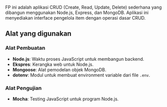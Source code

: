FP ini adalah aplikasi CRUD (Create, Read, Update, Delete) sederhana yang dibangun menggunakan Node.js, Express, dan MongoDB. Aplikasi ini menyediakan interface pengelola item dengan operasi dasar CRUD.

## Alat yang digunakan

### Alat Pembuatan
- **Node.js**: Waktu proses JavaScript untuk membangun backend.
- **Ekspres**: Kerangka web untuk Node.js.
- **Mongoose**: Alat pemodelan objek MongoDB.
- **dotenv**: Modul untuk membuat environment variable dari file `.env`.

### Alat Pengujian
- **Mocha**: Testing JavaScript untuk program Node.js.
